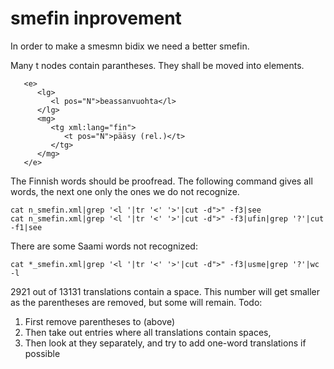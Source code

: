 smefin inprovement
==================


In order to make a smesmn bidix we need a better smefin.


Many t nodes contain parantheses. They shall be moved into <re> elements.


```
   <e>
      <lg>
         <l pos="N">beassanvuohta</l>
      </lg>
      <mg>
         <tg xml:lang="fin">
            <t pos="N">pääsy (rel.)</t>
         </tg>
      </mg>
   </e>
```


The Finnish words should be proofread. The following command gives all
words, the next one only the ones we do not recognize.


```
cat n_smefin.xml|grep '<l '|tr '<' '>'|cut -d">" -f3|see
cat n_smefin.xml|grep '<l '|tr '<' '>'|cut -d">" -f3|ufin|grep '?'|cut -f1|see
```


There are some Saami words not recognized:


```
cat *_smefin.xml|grep '<l '|tr '<' '>'|cut -d">" -f3|usme|grep '?'|wc -l
```


2921 out of 13131 translations contain a space. This number will get
smaller as the parentheses are removed, but some will remain. Todo:


1. First remove parentheses to <re> (above)
1. Then take out entries where all translations contain spaces, 
1. Then  look at they separately, and try to add one-word translations if possible




